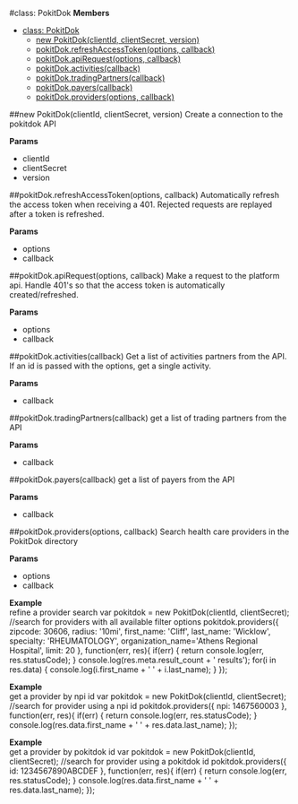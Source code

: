 
<a name="PokitDok"></a>
#class: PokitDok
**Members**

* [class: PokitDok](#PokitDok)
  * [new PokitDok(clientId, clientSecret, version)](#new_PokitDok)
  * [pokitDok.refreshAccessToken(options, callback)](#PokitDok#refreshAccessToken)
  * [pokitDok.apiRequest(options, callback)](#PokitDok#apiRequest)
  * [pokitDok.activities(callback)](#PokitDok#activities)
  * [pokitDok.tradingPartners(callback)](#PokitDok#tradingPartners)
  * [pokitDok.payers(callback)](#PokitDok#payers)
  * [pokitDok.providers(options, callback)](#PokitDok#providers)

<a name="new_PokitDok"></a>
##new PokitDok(clientId, clientSecret, version)
Create a connection to the pokitdok API

**Params**

- clientId 
- clientSecret 
- version 

<a name="PokitDok#refreshAccessToken"></a>
##pokitDok.refreshAccessToken(options, callback)
Automatically refresh the access token when receiving a 401. Rejected
requests are replayed after a token is refreshed.

**Params**

- options 
- callback 

<a name="PokitDok#apiRequest"></a>
##pokitDok.apiRequest(options, callback)
Make a request to the platform api. Handle 401's so that the access token is automatically created/refreshed.

**Params**

- options 
- callback 

<a name="PokitDok#activities"></a>
##pokitDok.activities(callback)
Get a list of activities partners from the API. If an id is passed with the options, get a single activity.

**Params**

- callback 

<a name="PokitDok#tradingPartners"></a>
##pokitDok.tradingPartners(callback)
get a list of trading partners from the API

**Params**

- callback 

<a name="PokitDok#payers"></a>
##pokitDok.payers(callback)
get a list of payers from the API

**Params**

- callback 

<a name="PokitDok#providers"></a>
##pokitDok.providers(options, callback)
Search health care providers in the PokitDok directory

**Params**

- options 
- callback 

**Example**  
refine a provider search
var pokitdok = new PokitDok(clientId, clientSecret);
//search for providers with all available filter options
pokitdok.providers({
    zipcode: 30606,
    radius: '10mi',
    first_name: 'Cliff',
    last_name: 'Wicklow',
    specialty: 'RHEUMATOLOGY',
    organization_name='Athens Regional Hospital',
    limit: 20
}, function(err, res){
    if(err) {
        return console.log(err, res.statusCode);
    }
    console.log(res.meta.result_count + ' results');
    for(i in res.data) {
        console.log(i.first_name + ' ' + i.last_name);
    }
});

**Example**  
get a provider by npi id
var pokitdok = new PokitDok(clientId, clientSecret);
//search for provider using a npi id
pokitdok.providers({
    npi: 1467560003
}, function(err, res){
    if(err) {
        return console.log(err, res.statusCode);
    }
    console.log(res.data.first_name + ' ' + res.data.last_name);
});

**Example**  
get a provider by pokitdok id
var pokitdok = new PokitDok(clientId, clientSecret);
//search for provider using a pokitdok id
pokitdok.providers({
    id: 1234567890ABCDEF
}, function(err, res){
    if(err) {
        return console.log(err, res.statusCode);
    }
    console.log(res.data.first_name + ' ' + res.data.last_name);
});


